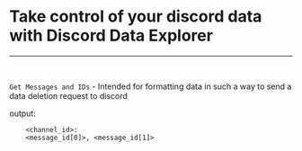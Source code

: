 
<h1>Take control of your discord data with Discord Data Explorer</h1>



<hr>
<br>

` Get Messages and IDs ` - Intended for formatting data in such a way to send a data deletion request to discord

output:
```
    <channel_id>:
    <message_id[0]>, <message_id[1]> 
```